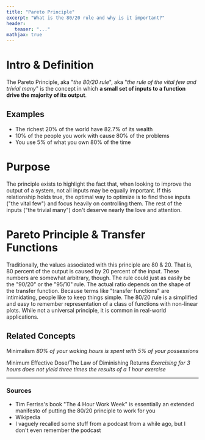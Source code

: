 ```yaml
---
title: "Pareto Principle"
excerpt: "What is the 80/20 rule and why is it important?"
header:
   teaser: "..."
mathjax: true
---
```


# Intro & Definition

The Pareto Principle, aka "*the 80/20 rule*", aka "*the rule of the vital few and trivial many*" is the concept in which **a small set of inputs to a function drive the majority of its output**. 

## Examples

- The richest 20% of the world have 82.7% of its wealth
- 10% of the people you work with cause 80% of the problems
- You use 5% of what you own 80% of the time

# Purpose

The principle exists to highlight the fact that, when looking to improve the output of a system, not all inputs may be equally important. If this relationship holds true, the optimal way to optimize is to find those inputs ("the vital few") and focus heavily on controlling them. The rest of the inputs ("the trivial many") don't deserve nearly the love and attention.

# Pareto Principle & Transfer Functions

Traditionally, the values associated with this principle are 80 & 20. That is, 80 percent of the output is caused by 20 percent of the input. These numbers are somewhat arbitrary, though. The rule could just as easily be the "90/20" or the "95/10" rule. The actual ratio depends on the shape of the transfer function. Because terms like "transfer functions" are intimidating, people like to keep things simple. The 80/20 rule is a simplified and easy to remember representation of a class of functions with non-linear plots. While not a universal principle, it is common in real-world applications.

## Related Concepts

Minimalism
*80% of your waking hours is spent with 5% of your possessions*

Minimum Effective Dose/The Law of Diminishing Returns
*Exercising for 3 hours does not yield three times the results of a 1 hour exercise* 

---

### Sources

- Tim Ferriss's book "The 4 Hour Work Week" is essentially an extended manifesto of putting the 80/20 principle to work for you
- Wikipedia
- I vaguely recalled some stuff from a podcast from a while ago, but I don't even remember the podcast